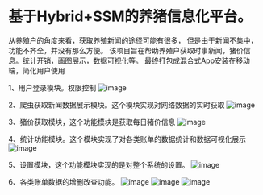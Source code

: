 # 基于Hybrid+SSM的养猪信息化平台。
从养殖户的角度来看，获取养殖新闻的途径可能有很多，
但是由于新闻不集中，功能不齐全，并没有那么方便。
该项目旨在帮助养殖户获取时事新闻，猪价信息。统计开销，画图展示，数据可视化等。
最终打包成混合式App安装在移动端，简化用户使用

1、用户登录模块。权限控制
![image](https://github.com/1angy/pighelper/tree/master/web/img/p2.png)

2、爬虫获取新闻数据展示模块。这个模块实现对网络数据的实时获取
![image](https://github.com/1angy/pighelper/tree/master/web/img/p1.png)

3、猪价获取模块，这个功能模块是获取每日猪价信息
![image](https://github.com/1angy/pighelper/tree/master/web/img/p4.png)

4、统计功能模块。这个模块实现了对各类账单的数据统计和数据可视化展示
![image](https://github.com/1angy/pighelper/tree/master/web/img/p3.png)

5、设置模块，这个功能模块实现的是对整个系统的设置。
![image](https://github.com/1angy/pighelper/tree/master/web/img/p5.png)

6、各类账单数据的增删改查功能。
![image](https://github.com/1angy/pighelper/tree/master/web/img/p6.png)
![image](https://github.com/1angy/pighelper/tree/master/web/img/p7.png)
![image](https://github.com/1angy/pighelper/tree/master/web/img/p8.png)







